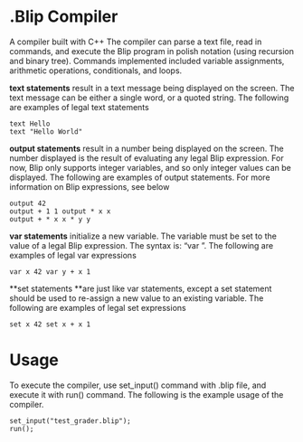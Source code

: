 # .Blip Compiler

A compiler built with C++
The compiler can parse a text file, read in commands, and execute the Blip program in polish notation (using recursion and binary tree).
Commands implemented included variable assignments, arithmetic operations, conditionals, and loops.

**text statements** result in a text message being displayed on the screen. The text message
can be either a single word, or a quoted string. The following are examples of legal text
statements
```
text Hello
text "Hello World"
```

**output statements** result in a number being displayed on the screen. The number
displayed is the result of evaluating any legal Blip expression. For now, Blip only
supports integer variables, and so only integer values can be displayed. The following are
examples of output statements. For more information on Blip expressions, see below
```
output 42
output + 1 1 output * x x
output + * x x * y y
```

**var statements** initialize a new variable. The variable must be set to the value of a legal
Blip expression. The syntax is: “var <varName> <expr>”. The following are
examples of legal var expressions
  
```
var x 42 var y + x 1
```
  
**set statements **are just like var statements, except a set statement should be used to
re-assign a new value to an existing variable. The following are
examples of legal set expressions

```
set x 42 set x + x 1
```

# Usage
To execute the compiler, use set_input() command with .blip file, and execute it with run() command.
The following is the example usage of the compiler. 

```
set_input("test_grader.blip");
run();
```
